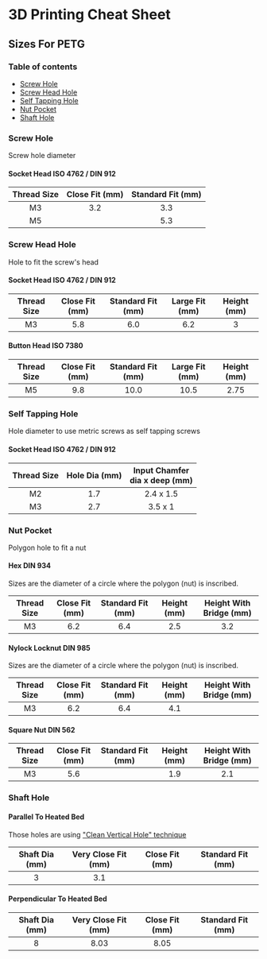 # 3D Printing Cheat Sheet

## Sizes For PETG

### Table of contents
* [Screw Hole](#screw-hole)
* [Screw Head Hole](#screw-head-hole)
* [Self Tapping Hole](#self-tapping-hole)
* [Nut Pocket](#nut-pocket)
* [Shaft Hole](#shaft-hole)



### Screw Hole

Screw hole diameter

#### Socket Head ISO 4762 / DIN 912

| Thread Size | Close Fit (mm) | Standard Fit (mm) |
|:-----------:|:--------------:|:-----------------:|
| M3  | 3.2 | 3.3 |
| M5  | | 5.3 |



### Screw Head Hole

Hole to fit the screw's head

#### Socket Head ISO 4762 / DIN 912

| Thread Size | Close Fit (mm) | Standard Fit (mm) | Large Fit (mm) | Height (mm) |
|:-----------:|:--------------:|:-----------------:|:--------------:|:------:|
| M3  | 5.8 | 6.0  | 6.2  | 3 |


#### Button Head ISO 7380

| Thread Size | Close Fit (mm) | Standard Fit (mm) | Large Fit (mm) | Height (mm) |
|:-----------:|:--------------:|:-----------------:|:--------------:|:-----------:|
| M5  | 9.8 | 10.0 | 10.5 | 2.75 |



### Self Tapping Hole

Hole diameter to use metric screws as self tapping screws

#### Socket Head ISO 4762 / DIN 912

| Thread Size | Hole Dia (mm) | Input Chamfer <br> dia x deep (mm) |
|:-----------:|:-------------:|:----------------------------------:|
| M2  | 1.7 | 2.4 x 1.5 |
| M3  | 2.7  | 3.5 x 1   |



### Nut Pocket

Polygon hole to fit a nut

#### Hex DIN 934

Sizes are the diameter of a circle where the polygon (nut) is inscribed.

| Thread Size | Close Fit (mm) | Standard Fit (mm) | Height (mm) | Height With Bridge (mm) |
|:-----------:|:--------------:|:-----------------:|:-----------:|:-----------------------:|
| M3  | 6.2 | 6.4 | 2.5 | 3.2 |


#### Nylock Locknut DIN 985

Sizes are the diameter of a circle where the polygon (nut) is inscribed.

| Thread Size | Close Fit (mm) | Standard Fit (mm) | Height (mm) | Height With Bridge (mm) |
|:-----------:|:--------------:|:-----------------:|:-----------:|:-----------------------:|
| M3  | 6.2 | 6.4 | 4.1 | |


#### Square Nut DIN 562

| Thread Size | Close Fit (mm) | Standard Fit (mm) | Height (mm) | Height With Bridge (mm) |
|:-----------:|:--------------:|:-----------------:|:-----------:|:-----------------------:|
| M3  | 5.6 |  | 1.9 | 2.1 |



### Shaft Hole

#### Parallel To Heated Bed

Those holes are using ["Clean Vertical Hole" technique](techniques.md)

| Shaft Dia (mm) | Very Close Fit (mm) | Close Fit (mm) | Standard Fit (mm) |
|:--------------:|:-------------------:|:--------------:|:-----------------:|
| 3 | 3.1 | | |


#### Perpendicular To Heated Bed

| Shaft Dia (mm) | Very Close Fit (mm) | Close Fit (mm) | Standard Fit (mm) |
|:--------------:|:-------------------:|:--------------:|:-----------------:|
| 8 | 8.03 | 8.05 | |
